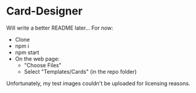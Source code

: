 # Card-Designer

Will write a better README later...
For now:
- Clone
- npm i
- npm start
- On the web page:
  - "Choose Files"
  - Select "Templates/Cards" (in the repo folder)


Unfortunately, my test images couldn't be uploaded for licensing reasons.
